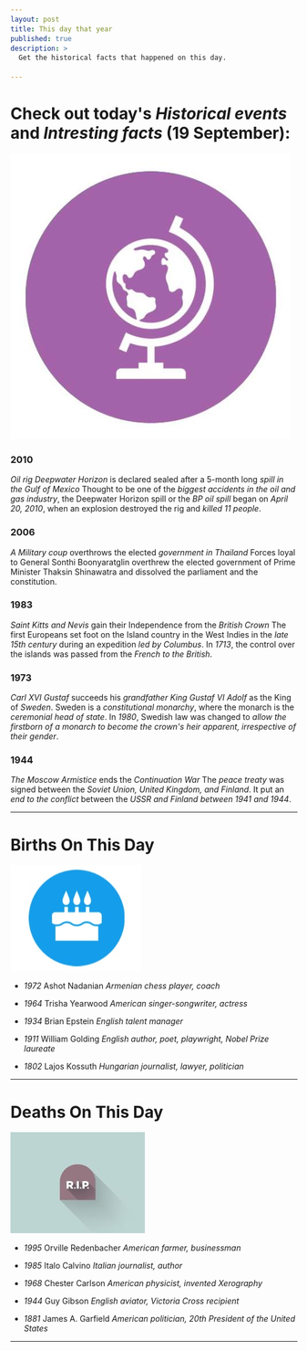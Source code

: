 ```yaml
---
layout: post
title: This day that year
published: true
description: >
  Get the historical facts that happened on this day.

---
```

# Check out today's *Historical events* and *Intresting facts* (19 September):

![Fact](/assets/img/blog/fact.jpg)

### 2010
*Oil rig Deepwater Horizon* is declared sealed after a 5-month long *spill in the Gulf of Mexico*
Thought to be one of the *biggest accidents in the oil and gas industry*, the Deepwater Horizon spill or the *BP oil spill* began on *April 20, 2010*, when an explosion destroyed the rig and *killed 11 people*.

### 2006
*A Military coup* overthrows the elected *government in Thailand*
Forces loyal to General Sonthi Boonyaratglin overthrew the elected government of Prime Minister Thaksin Shinawatra and dissolved the parliament and the constitution.

### 1983
*Saint Kitts and Nevis* gain their Independence from the *British Crown*
The first Europeans set foot on the Island country in the West Indies in the *late 15th century* during an expedition *led by Columbus*. In *1713*, the control over the islands was passed from the *French to the British*.

### 1973
*Carl XVI Gustaf* succeeds his *grandfather King Gustaf VI Adolf* as the King of *Sweden*.
Sweden is a *constitutional monarchy*, where the monarch is the *ceremonial head of state*. In *1980*, Swedish law was changed to *allow the firstborn of a monarch to become the crown's heir apparent, irrespective of their gender*.

### 1944
*The Moscow Armistice* ends the *Continuation War*
The *peace treaty* was signed between the *Soviet Union, United Kingdom, and Finland*. It put an *end to the conflict* between the *USSR and Finland between 1941 and 1944*.


---
# Births On This Day

![Bday](/assets/img/blog/bday.jpg)

* *1972* Ashot Nadanian
*Armenian chess player, coach*

* *1964* Trisha Yearwood
*American singer-songwriter, actress*

* *1934* Brian Epstein
*English talent manager*

* *1911* William Golding
*English author, poet, playwright, Nobel Prize laureate*

* *1802* Lajos Kossuth
*Hungarian journalist, lawyer, politician*

---

# Deaths On This Day

![Rip](/assets/img/blog/rip.jpg)

* *1995* Orville Redenbacher
*American farmer, businessman*

* *1985* Italo Calvino
*Italian journalist, author*

* *1968* Chester Carlson
*American physicist, invented Xerography*

* *1944* Guy Gibson
*English aviator, Victoria Cross recipient*

* *1881* James A. Garfield
*American politician, 20th President of the United States*

---

